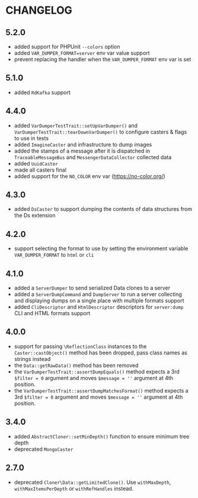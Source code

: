 CHANGELOG
=========

5.2.0
-----

* added support for PHPUnit `--colors` option
* added `VAR_DUMPER_FORMAT=server` env var value support
* prevent replacing the handler when the `VAR_DUMPER_FORMAT` env var is set

5.1.0
-----

* added `RdKafka` support

4.4.0
-----

* added `VarDumperTestTrait::setUpVarDumper()` and `VarDumperTestTrait::tearDownVarDumper()`
  to configure casters & flags to use in tests
* added `ImagineCaster` and infrastructure to dump images
* added the stamps of a message after it is dispatched in `TraceableMessageBus` and `MessengerDataCollector` collected
  data
* added `UuidCaster`
* made all casters final
* added support for the `NO_COLOR` env var (https://no-color.org/)

4.3.0
-----

* added `DsCaster` to support dumping the contents of data structures from the Ds extension

4.2.0
-----

* support selecting the format to use by setting the environment variable `VAR_DUMPER_FORMAT` to `html` or `cli`

4.1.0
-----

* added a `ServerDumper` to send serialized Data clones to a server
* added a `ServerDumpCommand` and `DumpServer` to run a server collecting and displaying dumps on a single place with
  multiple formats support
* added `CliDescriptor` and `HtmlDescriptor` descriptors for `server:dump` CLI and HTML formats support

4.0.0
-----

* support for passing `\ReflectionClass` instances to the `Caster::castObject()`
  method has been dropped, pass class names as strings instead
* the `Data::getRawData()` method has been removed
* the `VarDumperTestTrait::assertDumpEquals()` method expects a 3rd `$filter = 0`
  argument and moves `$message = ''` argument at 4th position.
* the `VarDumperTestTrait::assertDumpMatchesFormat()` method expects a 3rd `$filter = 0`
  argument and moves `$message = ''` argument at 4th position.

3.4.0
-----

* added `AbstractCloner::setMinDepth()` function to ensure minimum tree depth
* deprecated `MongoCaster`

2.7.0
-----

* deprecated `Cloner\Data::getLimitedClone()`. Use `withMaxDepth`, `withMaxItemsPerDepth` or `withRefHandles` instead.
